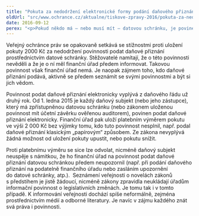 ```yaml
---
title: "Pokuta za nedodržení elektronické formy podání daňového přiznání"
oldUrl: "src/www.ochrance.cz/aktualne/tiskove-zpravy-2016/pokuta-za-nedodrzeni-elektronicke-formy-podani-danoveho-priznani-1"
date: 2016-09-12
perex: "<p>Pokud někdo má – nebo musí mít – datovou schránku, je povinen podat daňové přiznání jejím prostřednictví. Platí to už druhý rok, přesto o této povinnosti řada lidí stále neví. Proti pokutě se přitom nelze bránit.</p>"
---
```


<!-- imported from the old website -->

<p>Veřejný ochránce práv se opakovaně setkává se stížnostmi proti uložení pokuty 2000 Kč za nedodržení povinnosti podat daňové přiznání prostřednictvím datové schránky. Stěžovatelé namítají, že o této povinnosti nevěděli a že je o ní měl finanční úřad předem informovat. Takovou povinnost však finanční úřad nemá. Je naopak zájmem toho, kdo daňové přiznání podává, aktivně se předem seznámit se svými povinnostmi a být si jich vědom.</p><p>Povinnost podat daňové přiznání elektronicky vyplývá z daňového řádu už druhý rok. Od 1. ledna 2015 je každý daňový subjekt (nebo jeho zástupce), který má zpřístupněnou datovou schránku (nebo zákonem uloženou povinnost mít účetní závěrku ověřenou auditorem), povinen podat daňové přiznání elektronicky. Finanční úřad pak uloží platebním výměrem pokutu ve výši 2 000 Kč bez výjimky tomu, kdo tuto povinnost nesplnil, např. podal daňové přiznání klasickým „papírovým“ způsobem. Ze zákona nevyplývá žádná možnost od uložení pokuty upustit, nebo pokutu snížit. </p><p> Proti platebnímu výměru se sice lze odvolat, nicméně daňový subjekt neuspěje s námitkou, že ho finanční úřad na povinnost podat daňové přiznání datovou schránkou předem neupozornil (např. při podání daňového přiznání na podatelně finančního úřadu nebo zasláním upozornění do datové schránky, atp.).  Seznámení veřejnosti o novelách zákonů s předstihem je jistě žádoucí, nicméně zákony zpravidla neukládají úřadům informační povinnost o legislativních změnách. Je tomu tak i v tomto případě. K informování veřejnosti dochází spíše neformálně, zejména prostřednictvím médií a odborné literatury. Je navíc v zájmu každého znát svá práva i povinnosti.</p>
